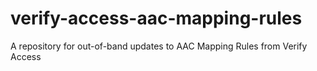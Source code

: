 # verify-access-aac-mapping-rules
A repository for out-of-band updates to AAC Mapping Rules from Verify Access
